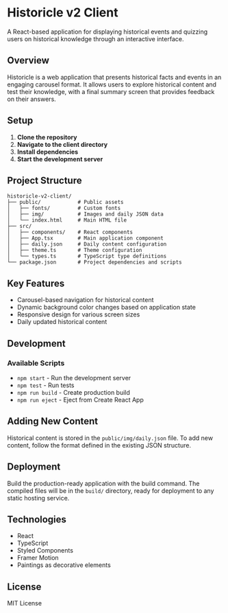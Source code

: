 # Historicle v2 Client

A React-based application for displaying historical events and quizzing users on historical knowledge through an interactive interface.

## Overview

Historicle is a web application that presents historical facts and events in an engaging carousel format. It allows users to explore historical content and test their knowledge, with a final summary screen that provides feedback on their answers.

## Setup

1. **Clone the repository**
2. **Navigate to the client directory**
3. **Install dependencies**
4. **Start the development server**

## Project Structure

```
historicle-v2-client/
├── public/            # Public assets
│   ├── fonts/         # Custom fonts
│   ├── img/           # Images and daily JSON data
│   └── index.html     # Main HTML file
├── src/
│   ├── components/    # React components
│   ├── App.tsx        # Main application component
│   ├── daily.json     # Daily content configuration
│   ├── theme.ts       # Theme configuration
│   └── types.ts       # TypeScript type definitions
└── package.json       # Project dependencies and scripts
```

## Key Features

- Carousel-based navigation for historical content
- Dynamic background color changes based on application state
- Responsive design for various screen sizes
- Daily updated historical content

## Development

### Available Scripts

- `npm start` - Run the development server
- `npm test` - Run tests
- `npm run build` - Create production build
- `npm run eject` - Eject from Create React App

## Adding New Content

Historical content is stored in the `public/img/daily.json` file. To add new content, follow the format defined in the existing JSON structure.

## Deployment

Build the production-ready application with the build command. The compiled files will be in the `build/` directory, ready for deployment to any static hosting service.

## Technologies

- React
- TypeScript
- Styled Components
- Framer Motion
- Paintings as decorative elements

## License

MIT License
